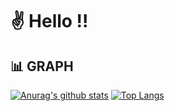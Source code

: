 # ✌ Hello !!
## 📊 GRAPH
[![Anurag's github stats](https://github-readme-stats.vercel.app/api?username=bean1310&show_icons=true)](https://github.com/anuraghazra/github-readme-stats)
[![Top Langs](https://github-readme-stats.vercel.app/api/top-langs/?username=bean1310)](https://github.com/anuraghazra/github-readme-stats)
